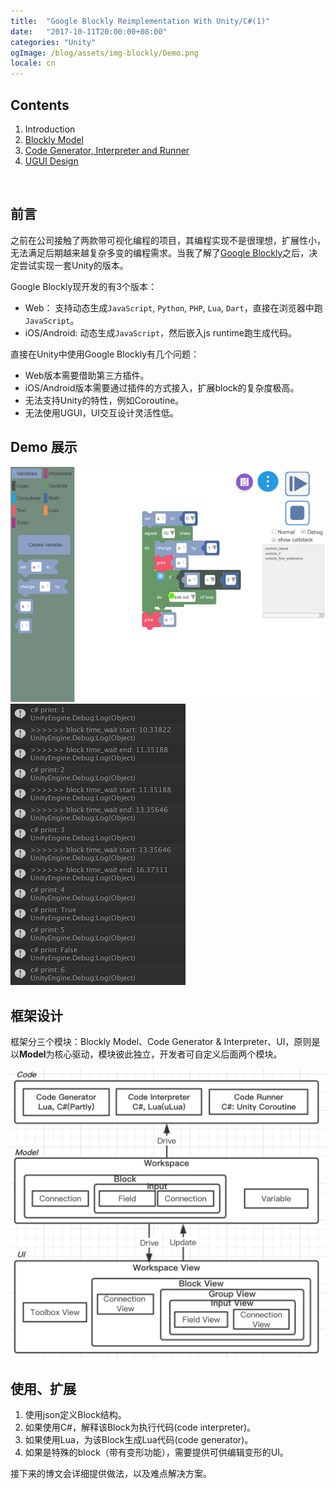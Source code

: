```yaml
---
title:  "Google Blockly Reimplementation With Unity/C#(1)"
date:   "2017-10-11T20:00:00+08:00"
categories: "Unity"
ogImage: /blog/assets/img-blockly/Demo.png
locale: cn
---
```




## Contents

1. Introduction
2. [Blockly Model]({%POST_URL%}/2017-10-14-blockly-two)
3. [Code Generator, Interpreter and Runner]({%POST_URL%}/2017-10-22-blockly-three)
4. [UGUI Design]({%POST_URL%}/2017-10-31-blockly-four)

<br>



## 前言

之前在公司接触了两款带可视化编程的项目，其编程实现不是很理想，扩展性小，无法满足后期越来越复杂多变的编程需求。当我了解了[Google Blockly](https://developers.google.com/blockly/)之后，决定尝试实现一套Unity的版本。

Google Blockly现开发的有3个版本：

* Web： 支持动态生成`JavaScript`, `Python`, `PHP`, `Lua`, `Dart`，直接在浏览器中跑`JavaScript`。
* iOS/Android: 动态生成`JavaScript`，然后嵌入js runtime跑生成代码。

直接在Unity中使用Google Blockly有几个问题：

* Web版本需要借助第三方插件。
* iOS/Android版本需要通过插件的方式接入，扩展block的复杂度极高。
* 无法支持Unity的特性，例如Coroutine。
* 无法使用UGUI，UI交互设计灵活性低。



## Demo 展示

![](/blog/assets/img-blockly/Demo.png) ![](/blog/assets/img-blockly/DemoLog.png)



## 框架设计

框架分三个模块：Blockly Model、Code Generator & Interpreter、UI，原则是以**Model**为核心驱动，模块彼此独立，开发者可自定义后面两个模块。

![Module](/blog/assets/img-blockly/ModuleDesign.png)



## 使用、扩展

1. 使用json定义Block结构。
2. 如果使用C#，解释该Block为执行代码(code interpreter)。
3. 如果使用Lua，为该Block生成Lua代码(code generator)。
4. 如果是特殊的block（带有变形功能），需要提供可供编辑变形的UI。



接下来的博文会详细提供做法，以及难点解决方案。
